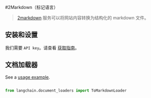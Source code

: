 #2Markdown（标记语言）


> [2markdown](https://2markdown.com/) 服务可以将网站内容转换为结构化的 markdown 文件。




## 安装和设置


我们需要 `API key`。请查看 [获取指南](https://2markdown.com/login)。


## 文档加载器


See a [usage example](../modules/indexes/document_loaders/examples/tomarkdown.ipynb).



```python

from langchain.document_loaders import ToMarkdownLoader

```

